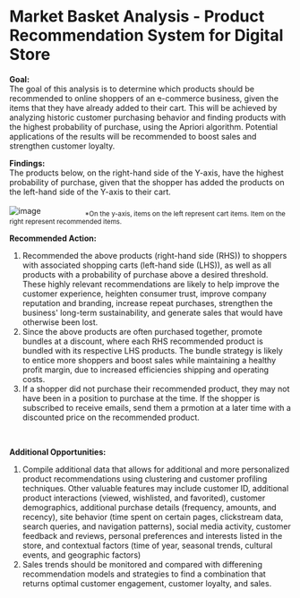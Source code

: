 # Market Basket Analysis - Product Recommendation System for Digital Store

**Goal:**<br>
The goal of this analysis is to determine which products should be recommended to online shoppers of an e-commerce business, given the items that they have already added to their cart. This will be achieved by analyzing historic customer purchasing behavior and finding products with the highest probability of purchase, using the Apriori algorithm. Potential applications of the results will be recommended to boost sales and strengthen customer loyalty.<br>

**Findings:**<br>
The products below, on the right-hand side of the Y-axis, have the highest probability of purchase, given that the shopper has added the products on the left-hand side of the Y-axis to their cart.<br>
<br>
![image](https://user-images.githubusercontent.com/30391113/171098428-a32f11ee-8e3f-41c1-be6a-fd9072a8fb62.png)
&nbsp;&nbsp;&nbsp;&nbsp;&nbsp;&nbsp;&nbsp;&nbsp;&nbsp;&nbsp;&nbsp;&nbsp;&nbsp;&nbsp;&nbsp;&nbsp;&nbsp;&nbsp;&nbsp;<sub>*On the y-axis, items on the left represent cart items. Item on the right represent recommended items.</sub>
<br>

**Recommended Action:<br>**
1. Recommended the above products (right-hand side (RHS)) to shoppers with associated shopping carts (left-hand side (LHS)), as well as all products with a probability of purchase above a desired threshold. These highly relevant recommendations are likely to help improve the customer experience, heighten consumer trust, improve company reputation and branding, increase repeat purchases, strengthen the business' long-term sustainability, and generate sales that would have otherwise been lost.<br>
2. Since the above products are often purchased together, promote bundles at a discount, where each RHS recommended product is bundled with its respective LHS products. The bundle strategy is likely to entice more shoppers and boost sales while maintaining a healthy profit margin, due to increased efficiencies shipping and operating costs.  
3. If a shopper did not purchase their recommended product, they may not have been in a position to purchase at the time. If the shopper is subscribed to receive emails, send them a prmotion at a later time with a discounted price on the recommended product. 
<br>

**Additional Opportunities:<br>**
1. Compile additional data that allows for additional and more personalized product recommendations using clustering and customer profiling techniques. Other valuable features may include customer ID, additional product interactions (viewed, wishlisted, and favorited), customer demographics, additional purchase details (frequency, amounts, and recency), site behavior (time spent on certain pages, clickstream data, search queries, and navigation patterns), social media activity, customer feedback and reviews, personal preferences and interests listed in the store, and contextual factors (time of year, seasonal trends, cultural events, and geographic factors)<br>
2. Sales trends should be monitored and compared with differening recommendation models and strategies to find a combination that returns optimal customer engagement, customer loyalty, and sales.
<br>


